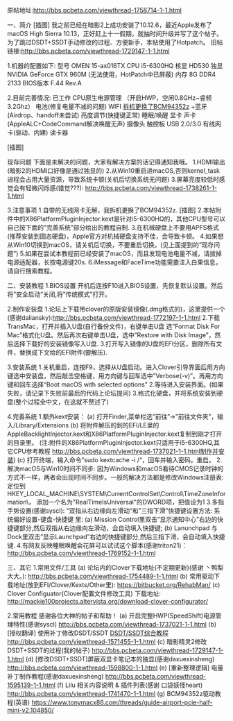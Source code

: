 原帖地址:http://bbs.pcbeta.com/viewthread-1758714-1-1.html

一、简介
[插图]
我之前已经在暗影2上成功安装了10.12.6，最近Apple发布了macOS High Sierra 10.13，正好赶上十一假期，就抽时间升级并写了这个帖子。为了跳过DSDT+SSDT手动修改的过程、方便新手，本帖使用了Hotpatch。
旧帖链接:http://bbs.pcbeta.com/viewthread-1729147-1-1.html

1.机器的配置如下:
型号	OMEN 15-ax016TX
CPU	i5-6300HQ
核显	HD530
独显	NVIDIA GeForce GTX 960M	(无法使用，HotPatch中已屏蔽)
内存	8G DDR4 2133
BIOS版本	F.44 Rev.A

2.目前完善情况:
已工作
CPU原生电源管理	（开启HWP，空闲0.8GHz~睿频3.2Ghz）
电池(修复电量不减的问题)
WIFI [拆机更换了BCM94352z](2.4G+5G) +蓝牙 (Airdrop、handoff未尝试)
亮度调节(快捷键正常)
睡眠/唤醒
显卡
声卡(AppleALC+CodeCommand解决唤醒无声)
摄像头
触控板
USB 2.0/3.0
有线网卡(驱动、内建)
读卡器

[插图]

现存问题
	下面是未解决的问题，大家有解决方案的话记得通知我哦。
1.HDMI输出(暗影2的HDMI口好像是通过独显的)
2.从Win10重启进macOS,否则kernel_task进程会占用大量资源，导致系统卡顿(关机后切换系统无问题)
3.屏幕亮度较低时感觉会有轻微闪烁感(错觉???):
http://bbs.pcbeta.com/viewthread-1738261-1-1.html

3.注意事项
1.自带的无线网卡无解，我拆机更换了BCM94352z.
[插图]
2.本帖附件中的X86PlatformPluginInjector.kext是针对i5-6300HQ的，其他CPU型号可以自己按下面的”完善系统”部分给出的教程自制.
3.在机械硬盘上不要用APFS格式(推荐安装到固态硬盘)，Apple官方对机械硬盘支持不佳，会导致卡顿。
4.如果想从Win10切换到macOS，请关机后切换，不要重启切换。(见上面提到的”现存问题”)
5.如果在尝试本教程前已经安装了macOS，而且发现电池电量不减，请拔掉电源适配器，长按电源键20s.
6.iMessage和FaceTime功能需要注入白果信息，请自行搜索教程。

二、安装教程
1.BIOS设置
开机后连按F10进入BIOS设置，先恢复默认设置。然后将”安全启动”关闭,将”传统模式”打开。

2.制作安装盘
1.论坛上下载带clover的原版安装镜像(.dmg格式的)，这里提供一个(感谢daliansky):http://bbs.pcbeta.com/viewthread-1772197-1-1.html
2.下载TransMac，打开并插入U盘(自行备份文件)，右键单击U盘 选”Format Disk For Mac”格式化U盘。然后再次右键单击U盘，选中”Restore with Disk Image”，然后选择下载好的安装镜像写入U盘.
3.打开写入镜像的U盘的EFI分区，删除所有文件，替换成下文给的EFI附件(要解压).

3.安装系统
1.关机重启，连按F9，选择从U盘启动。进入Clover引导界面后用方向键选中安装盘，然后敲击空格键，用方向键与回车选中”Verbose(-v)”。再用方向键和回车选择“Boot macOS with selected options”
2.等待进入安装界面。(如果失败，请记录下失败前最后的代码上论坛提问)
3.格式化硬盘，并将系统安装到硬盘(整个过程全中文，在这就不赘述了)

4.完善系统
1.额外kext安装：
(a) 打开Finder,菜单栏选”前往”->”前往文件夹”，输入/Library/Extensions
(b) 将附件解压的到的EFI/LE里的AppleBacklightInjector.kext和X86PlatformPluginInjector.kext复制到刚才打开的目录里。
(注:附件的X86PlatformPluginInjector.kext只适用于i5-6300HQ,其它CPU参考教程 http://bbs.pcbeta.com/viewthread-1737021-1-1.html制作并安装)
(c) 打开终端，输入命令”sudo kextcache -i /“，回车并输入密码。重启。
2.解决macOS与Win10时间不同步:
因为Windows和macOS看待CMOS记录时钟的方式不一样，两者会出现时间不同步。一般的解决方法都是修改Windows注册表:定位到
HKEY_LOCAL_MACHINE\SYSTEM\CurrentControlSet\Control\TimeZoneInformation\，
添加一个名为"RealTimeIsUniversal"的DWORD项，把值设为1
3.多指手势设置(感谢syscl):
“双指从右边缘向左滑动”和”三指下滑”快捷键设置方法:
系统偏好设置-键盘-快捷键 里: 
(a) Mission Control里双击”显示通知中心”右边的快捷键部分,然后双指从右边缘向左滑动，会自动填入快捷键; 
(b) Lanunchpad 与 Dock里双击”显示Launchpad”右边的快捷键部分,然后三指下滑，会自动填入快捷键.
4.有网友反映睡眠唤醒会花屏可以试试这个脚本(感谢triton21)：http://bbs.pcbeta.com/viewthread-1769152-1-1.html

三、其它
1.常用文件/工具
(a) 论坛内的Clover下载地址(不定期更新)(感谢 丶鸭梨大大。):
http://bbs.pcbeta.com/viewthread-1754489-1-1.html
(b) 常用驱动下载地址(放到EFI/Clover/Kexts/Other里):
https://bitbucket.org/RehabMan/
(c) Clover Configuator(Clover配置文件修改工具) 下载地址:
http://mackie100projects.altervista.org/download-clover-configurator/

2.常用教程
感谢各位大神的帖子和帮助！
(a) 开启完整HWP(SpeedShift)电源管理特性(感谢syscl)
http://bbs.pcbeta.com/viewthread-1737021-1-1.html
(b) [授权翻译] 使用补丁修改DSDT/SSDT [DSDT/SSDT综合教程](感谢daxuexinsheng)
http://bbs.pcbeta.com/viewthread-1571455-1-1.html
(c) 暗影精灵2修改DSDT+SSDT的过程(我的帖子)
http://bbs.pcbeta.com/viewthread-1729147-1-1.html
(d) [修改DSDT+SSDT]屏蔽双显卡笔记本的独显(感谢daxuexinsheng)
http://bbs.pcbeta.com/viewthread-1598800-1-1.html
(e) [重新整理逻辑] 电量补丁制作教程(感谢daxuexinsheng)
http://bbs.pcbeta.com/viewthread-1595139-1-1.html
(f) Lilu 相关内容说明 & 插件列表(感谢 口袋妖怪heart)
http://bbs.pcbeta.com/viewthread-1741470-1-1.html
(g) BCM94352z驱动教程(英语)
https://www.tonymacx86.com/threads/guide-airport-pcie-half-mini-v2.104850/

